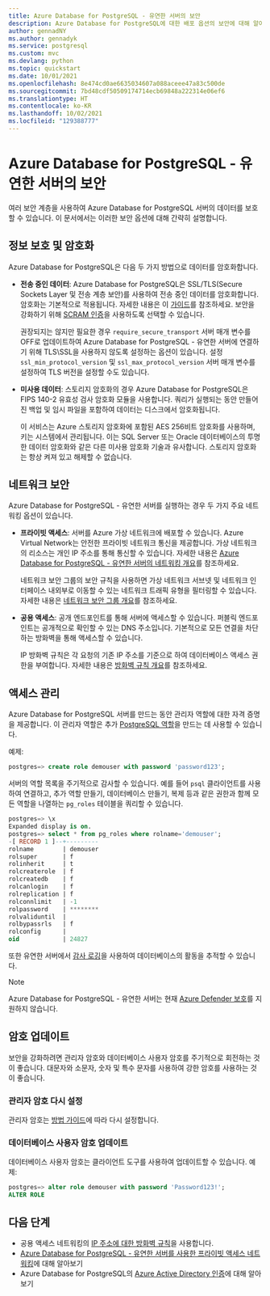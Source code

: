 ```yaml
---
title: Azure Database for PostgreSQL - 유연한 서버의 보안
description: Azure Database for PostgreSQL에 대한 배포 옵션의 보안에 대해 알아보기
author: gennadNY
ms.author: gennadyk
ms.service: postgresql
ms.custom: mvc
ms.devlang: python
ms.topic: quickstart
ms.date: 10/01/2021
ms.openlocfilehash: 8e474cd0ae6635034607a088aceee47a83c500de
ms.sourcegitcommit: 7bd48cdf50509174714ecb69848a222314e06ef6
ms.translationtype: HT
ms.contentlocale: ko-KR
ms.lasthandoff: 10/02/2021
ms.locfileid: "129388777"
---
```

# <a name="security-in-azure-database-for-postgresql---flexible-server"></a>Azure Database for PostgreSQL - 유연한 서버의 보안

여러 보안 계층을 사용하여 Azure Database for PostgreSQL 서버의 데이터를 보호할 수 있습니다. 이 문서에서는 이러한 보안 옵션에 대해 간략히 설명합니다.

## <a name="information-protection-and-encryption"></a>정보 보호 및 암호화

Azure Database for PostgreSQL은 다음 두 가지 방법으로 데이터를 암호화합니다.

- **전송 중인 데이터**: Azure Database for PostgreSQL은 SSL/TLS(Secure Sockets Layer 및 전송 계층 보안)를 사용하여 전송 중인 데이터를 암호화합니다. 암호화는 기본적으로 적용됩니다. 자세한 내용은 이 [가이드](how-to-connect-tls-ssl.md)를 참조하세요. 보안을 강화하기 위해 [SCRAM 인증](how-to-connect-scram.md)을 사용하도록 선택할 수 있습니다.

   권장되지는 않지만 필요한 경우 `require_secure_transport` 서버 매개 변수를 OFF로 업데이트하여 Azure Database for PostgreSQL - 유연한 서버에 연결하기 위해 TLS\SSL을 사용하지 않도록 설정하는 옵션이 있습니다. 설정 `ssl_min_protocol_version` 및 `ssl_max_protocol_version` 서버 매개 변수를 설정하여 TLS 버전을 설정할 수도 있습니다.


- **미사용 데이터**: 스토리지 암호화의 경우 Azure Database for PostgreSQL은 FIPS 140-2 유효성 검사 암호화 모듈을 사용합니다. 쿼리가 실행되는 동안 만들어진 백업 및 임시 파일을 포함하여 데이터는 디스크에서 암호화됩니다. 

  이 서비스는 Azure 스토리지 암호화에 포함된 AES 256비트 암호화를 사용하며, 키는 시스템에서 관리됩니다. 이는 SQL Server 또는 Oracle 데이터베이스의 투명한 데이터 암호화와 같은 다른 미사용 암호화 기술과 유사합니다. 스토리지 암호화는 항상 켜져 있고 해제할 수 없습니다.


## <a name="network-security"></a>네트워크 보안

Azure Database for PostgreSQL - 유연한 서버를 실행하는 경우 두 가지 주요 네트워킹 옵션이 있습니다.

- **프라이빗 액세스**: 서버를 Azure 가상 네트워크에 배포할 수 있습니다. Azure Virtual Network는 안전한 프라이빗 네트워크 통신을 제공합니다. 가상 네트워크의 리소스는 개인 IP 주소를 통해 통신할 수 있습니다. 자세한 내용은 [Azure Database for PostgreSQL - 유연한 서버의 네트워킹 개요](concepts-networking.md)를 참조하세요.

  네트워크 보안 그룹의 보안 규칙을 사용하면 가상 네트워크 서브넷 및 네트워크 인터페이스 내외부로 이동할 수 있는 네트워크 트래픽 유형을 필터링할 수 있습니다. 자세한 내용은 [네트워크 보안 그룹 개요](../../virtual-network/network-security-groups-overview.md)를 참조하세요.

- **공용 액세스**: 공개 엔드포인트를 통해 서버에 액세스할 수 있습니다. 퍼블릭 엔드포인트는 공개적으로 확인할 수 있는 DNS 주소입니다. 기본적으로 모든 연결을 차단하는 방화벽을 통해 액세스할 수 있습니다. 

  IP 방화벽 규칙은 각 요청의 기존 IP 주소를 기준으로 하여 데이터베이스 액세스 권한을 부여합니다. 자세한 내용은 [방화벽 규칙 개요](concepts-firewall-rules.md)를 참조하세요.

## <a name="access-management"></a>액세스 관리

Azure Database for PostgreSQL 서버를 만드는 동안 관리자 역할에 대한 자격 증명을 제공합니다. 이 관리자 역할은 추가 [PostgreSQL 역할](https://www.postgresql.org/docs/current/user-manag.html)을 만드는 데 사용할 수 있습니다.

예제:

```SQL
postgres=> create role demouser with password 'password123';
```

서버의 역할 목록을 주기적으로 감사할 수 있습니다. 예를 들어 `psql` 클라이언트를 사용하여 연결하고, 추가 역할 만들기, 데이터베이스 만들기, 복제 등과 같은 권한과 함께 모든 역할을 나열하는 `pg_roles` 테이블을 쿼리할 수 있습니다. 

```SQL
postgres=> \x
Expanded display is on.
postgres=> select * from pg_roles where rolname='demouser';
-[ RECORD 1 ]--+---------
rolname        | demouser
rolsuper       | f
rolinherit     | t
rolcreaterole  | f
rolcreatedb    | f
rolcanlogin    | f
rolreplication | f
rolconnlimit   | -1
rolpassword    | ********
rolvaliduntil  |
rolbypassrls   | f
rolconfig      |
oid            | 24827

```

또한 유연한 서버에서 [감사 로깅](../concepts-audit.md)을 사용하여 데이터베이스의 활동을 추적할 수 있습니다. 

> [!NOTE]
> Azure Database for PostgreSQL - 유연한 서버는 현재 [Azure Defender 보호](../../security-center/azure-defender.md)를 지원하지 않습니다. 

## <a name="updating-passwords"></a>암호 업데이트

보안을 강화하려면 관리자 암호와 데이터베이스 사용자 암호를 주기적으로 회전하는 것이 좋습니다. 대문자와 소문자, 숫자 및 특수 문자를 사용하여 강한 암호를 사용하는 것이 좋습니다.

### <a name="reset-administrator-password"></a>관리자 암호 다시 설정

관리자 암호는 [방법 가이드](./how-to-manage-server-portal.md#reset-admin-password)에 따라 다시 설정합니다.

### <a name="update-database-user-password"></a>데이터베이스 사용자 암호 업데이트

데이터베이스 사용자 암호는 클라이언트 도구를 사용하여 업데이트할 수 있습니다. 예제:
```SQL
postgres=> alter role demouser with password 'Password123!';
ALTER ROLE
```
## <a name="next-steps"></a>다음 단계
- 공용 액세스 네트워킹의 [IP 주소에 대한 방화벽 규칙](concepts-firewall-rules.md)을 사용합니다.
- [Azure Database for PostgreSQL - 유연한 서버를 사용한 프라이빗 액세스 네트워킹](concepts-networking.md)에 대해 알아보기
- Azure Database for PostgreSQL의 [Azure Active Directory 인증](../concepts-aad-authentication.md)에 대해 알아보기